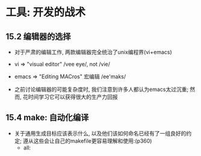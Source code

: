 工具: 开发的战术
======================

## 15.2 编辑器的选择

+ 对于严肃的编辑工作, 两款编辑器完全统治了unix编程界(vi+emacs)

+ vi => "visual editor" /vee eye/, not /vie/

+ emacs => "Editing MACros" 宏编辑 /ee'maks/

+ 之前讨论编辑器的可能复杂度时, 我们注意到许多人都认为emacs太过沉重; 然而, 花时间学习它可以获得很大的生产力回报


## 15.4 make: 自动化编译

+ 关于通用生成目标应该表示什么, 以及他们该如何命名已经有了一组良好的约定; 遵从这些会让自己的makefile更容易理解和使用:(p360)
    + all:

